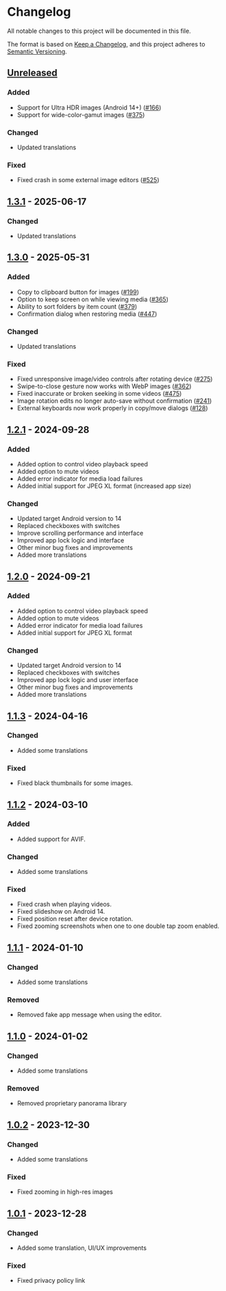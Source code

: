 # Changelog

All notable changes to this project will be documented in this file.

The format is based on [Keep a Changelog](https://keepachangelog.com/en/1.1.0/),
and this project adheres to [Semantic Versioning](https://semver.org/spec/v2.0.0.html).

## [Unreleased]

### Added

- Support for Ultra HDR images (Android 14+) ([#166])
- Support for wide-color-gamut images ([#375])

### Changed

- Updated translations

### Fixed

- Fixed crash in some external image editors ([#525])

## [1.3.1] - 2025-06-17

### Changed

- Updated translations

## [1.3.0] - 2025-05-31

### Added

- Copy to clipboard button for images ([#199])
- Option to keep screen on while viewing media ([#365])
- Ability to sort folders by item count ([#379])
- Confirmation dialog when restoring media ([#447])

### Changed

- Updated translations

### Fixed

- Fixed unresponsive image/video controls after rotating device ([#275])
- Swipe-to-close gesture now works with WebP images ([#362])
- Fixed inaccurate or broken seeking in some videos ([#475])
- Image rotation edits no longer auto-save without confirmation ([#241])
- External keyboards now work properly in copy/move dialogs ([#128])

## [1.2.1] - 2024-09-28

### Added

- Added option to control video playback speed
- Added option to mute videos
- Added error indicator for media load failures
- Added initial support for JPEG XL format (increased app size)

### Changed

- Updated target Android version to 14
- Replaced checkboxes with switches
- Improve scrolling performance and interface
- Improved app lock logic and interface
- Other minor bug fixes and improvements
- Added more translations

## [1.2.0] - 2024-09-21

### Added

- Added option to control video playback speed
- Added option to mute videos
- Added error indicator for media load failures
- Added initial support for JPEG XL format

### Changed

- Updated target Android version to 14
- Replaced checkboxes with switches
- Improved app lock logic and user interface
- Other minor bug fixes and improvements
- Added more translations

## [1.1.3] - 2024-04-16

### Changed

- Added some translations

### Fixed

- Fixed black thumbnails for some images.

## [1.1.2] - 2024-03-10

### Added

- Added support for AVIF.

### Changed

- Added some translations

### Fixed

- Fixed crash when playing videos.
- Fixed slideshow on Android 14.
- Fixed position reset after device rotation.
- Fixed zooming screenshots when one to one double tap zoom enabled.

## [1.1.1] - 2024-01-10

### Changed

- Added some translations

### Removed

- Removed fake app message when using the editor.

## [1.1.0] - 2024-01-02

### Changed

- Added some translations

### Removed

- Removed proprietary panorama library

## [1.0.2] - 2023-12-30

### Changed

- Added some translations

### Fixed

- Fixed zooming in high-res images

## [1.0.1] - 2023-12-28

### Changed

- Added some translation, UI/UX improvements

### Fixed

- Fixed privacy policy link

[Unreleased]: https://github.com/FossifyOrg/Gallery/compare/1.3.1...HEAD
[1.3.1]: https://github.com/FossifyOrg/Gallery/compare/1.3.0...1.3.1
[1.3.0]: https://github.com/FossifyOrg/Gallery/compare/1.2.1...1.3.0
[1.2.1]: https://github.com/FossifyOrg/Gallery/compare/1.2.0...1.2.1
[1.2.0]: https://github.com/FossifyOrg/Gallery/compare/1.1.3...1.2.0
[1.1.3]: https://github.com/FossifyOrg/Gallery/compare/1.1.2...1.1.3
[1.1.2]: https://github.com/FossifyOrg/Gallery/compare/1.1.1...1.1.2
[1.1.1]: https://github.com/FossifyOrg/Gallery/compare/1.1.0...1.1.1
[1.1.0]: https://github.com/FossifyOrg/Gallery/compare/1.0.2...1.1.0
[1.0.2]: https://github.com/FossifyOrg/Gallery/compare/1.0.1...1.0.2
[1.0.1]: https://github.com/FossifyOrg/Gallery/releases/tag/1.0.1

[#128]: https://github.com/FossifyOrg/Gallery/issues/128
[#166]: https://github.com/FossifyOrg/Gallery/issues/166
[#199]: https://github.com/FossifyOrg/Gallery/issues/199
[#241]: https://github.com/FossifyOrg/Gallery/issues/241
[#275]: https://github.com/FossifyOrg/Gallery/issues/275
[#362]: https://github.com/FossifyOrg/Gallery/issues/362
[#365]: https://github.com/FossifyOrg/Gallery/issues/365
[#375]: https://github.com/FossifyOrg/Gallery/issues/375
[#379]: https://github.com/FossifyOrg/Gallery/issues/379
[#447]: https://github.com/FossifyOrg/Gallery/issues/447
[#475]: https://github.com/FossifyOrg/Gallery/issues/475
[#525]: https://github.com/FossifyOrg/Gallery/issues/525

